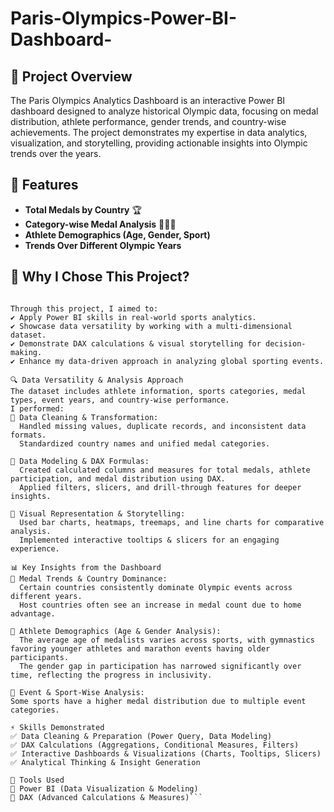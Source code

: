 # Paris-Olympics-Power-BI-Dashboard-

## 📌 Project Overview  
The Paris Olympics Analytics Dashboard is an interactive Power BI dashboard designed to analyze historical Olympic data, focusing on medal distribution, athlete performance, gender trends, and country-wise achievements. The project demonstrates my expertise in data analytics, visualization, and storytelling, providing actionable insights into Olympic trends over the years.

## 🚀 Features  
- **Total Medals by Country** 🏆  
- **Category-wise Medal Analysis** 🥇🥈🥉  
- **Athlete Demographics (Age, Gender, Sport)**  
- **Trends Over Different Olympic Years**

## 🎯 Why I Chose This Project?
```The Olympics is a globally significant event, rich in data spanning multiple decades, making it an ideal dataset for exploring trends, patterns, and impactful insights. 

Through this project, I aimed to:
✔ Apply Power BI skills in real-world sports analytics.
✔ Showcase data versatility by working with a multi-dimensional dataset.
✔ Demonstrate DAX calculations & visual storytelling for decision-making.
✔ Enhance my data-driven approach in analyzing global sporting events.

🔍 Data Versatility & Analysis Approach
The dataset includes athlete information, sports categories, medal types, event years, and country-wise performance. 
I performed:
🔹 Data Cleaning & Transformation:
  Handled missing values, duplicate records, and inconsistent data formats.
  Standardized country names and unified medal categories.
  
🔹 Data Modeling & DAX Formulas:
  Created calculated columns and measures for total medals, athlete participation, and medal distribution using DAX.
  Applied filters, slicers, and drill-through features for deeper insights.
  
🔹 Visual Representation & Storytelling:
  Used bar charts, heatmaps, treemaps, and line charts for comparative analysis.
  Implemented interactive tooltips & slicers for an engaging experience.

📊 Key Insights from the Dashboard
🔹 Medal Trends & Country Dominance:
  Certain countries consistently dominate Olympic events across different years.
  Host countries often see an increase in medal count due to home advantage.

🔹 Athlete Demographics (Age & Gender Analysis):
  The average age of medalists varies across sports, with gymnastics favoring younger athletes and marathon events having older participants.
  The gender gap in participation has narrowed significantly over time, reflecting the progress in inclusivity.

🔹 Event & Sport-Wise Analysis:
Some sports have a higher medal distribution due to multiple event categories.

⚡ Skills Demonstrated
✅ Data Cleaning & Preparation (Power Query, Data Modeling)
✅ DAX Calculations (Aggregations, Conditional Measures, Filters)
✅ Interactive Dashboards & Visualizations (Charts, Tooltips, Slicers)
✅ Analytical Thinking & Insight Generation

🚀 Tools Used
🔹 Power BI (Data Visualization & Modeling)
🔹 DAX (Advanced Calculations & Measures)```



